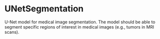 # UNetSegmentation
 U-Net model for medical image segmentation. The model should be able to segment specific regions of interest in medical images (e.g., tumors in MRI scans).
